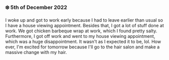 ### ❄️ 5th of December 2022

I woke up and got to work early because I had to leave earlier than usual so I have a house viewing appointment. Besides that, I got a lot of stuff done at work. We got chicken barbeque wrap at work, which I found pretty salty. Furthermore, I got off work and went to my house viewing appointment, which was a huge disappointment. It wasn't as I expected it to be, lol. How ever, I'm excited for tomorrow because I'll go to the hair salon and make a massive change with my hair.
